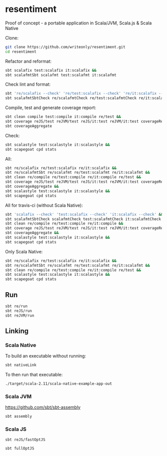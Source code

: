 # resentiment
Proof of concept - a portable application in Scala/JVM, Scala.js &amp; Scala Native

Clone:
```bash
git clone https://github.com/writeonly/resentiment.git
cd resentiment
```

Refactor and reformat:
```bash
sbt scalafix test:scalafix it:scalafix &&
sbt scalafmtSbt scalafmt test:scalafmt it:scalafmt
```

Check lint and format:
```bash
sbt 're/scalafix --check' 're/test:scalafix --check' 're/it:scalafix --check' &&
sbt scalafmtSbtCheck re/scalafmtCheck re/test:scalafmtCheck re/it:scalafmtCheck
```

Compile, test and generate coverage report:
```bash
sbt clean compile test:compile it:compile re/test &&
sbt coverage reJS/test reJVM/test reJS/it:test reJVM/it:test coverageReport &&
sbt coverageAggregate
```

Check:
```bash
sbt scalastyle test:scalastyle it:scalastyle &&
sbt scapegoat cpd stats
```

All:
```bash
sbt re/scalafix re/test:scalafix re/it:scalafix &&
sbt re/scalafmtSbt re/scalafmt re/test:scalafmt re/it:scalafmt &&
sbt clean re/compile re/test:compile re/it:compile re/test &&
sbt coverage reJS/test reJVM/test reJS/it:test reJVM/it:test coverageReport &&
sbt coverageAggregate &&
sbt scalastyle test:scalastyle it:scalastyle &&
sbt scapegoat cpd stats
```

All for travis-ci (without Scala Native):
```bash
sbt 'scalafix --check' 'test:scalafix --check' 'it:scalafix --check' &&
sbt scalafmtSbtCheck scalafmtCheck test:scalafmtCheck it:scalafmtCheck &&
sbt clean re/compile re/test:compile re/it:compile &&
sbt coverage reJS/test reJVM/test reJS/it:test reJVM/it:test coverageReport &&
sbt coverageAggregate &&
sbt scalastyle test:scalastyle it:scalastyle &&
sbt scapegoat cpd stats
```

Only Scala Native:
```bash
sbt re/scalafix re/test:scalafix re/it:scalafix && 
sbt re/scalafmtSbt re/scalafmt re/test:scalafmt re/it:scalafmt && 
sbt clean re/compile re/test:compile re/it:compile re/test && 
sbt scalastyle test:scalastyle it:scalastyle &&
sbt scapegoat cpd stats
```

## Run
```bash
sbt re/run
sbt reJS/run
sbt reJVM/run
```


## Linking
### Scala Native

To build an executable without running:
```bash
sbt nativeLink
```

To then run that executable:
```bash
./target/scala-2.11/scala-native-example-app-out
```

### Scala JVM
https://github.com/sbt/sbt-assembly

```bash
sbt assembly
```

### Scala JS

```bash
sbt reJS/fastOptJS
```

```bash
sbt fullOptJS
```